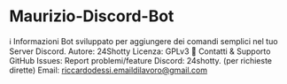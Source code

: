 # Maurizio-Discord-Bot
ℹ️ Informazioni Bot sviluppato per aggiungere dei comandi semplici nel tuo Server Discord. Autore: 24Shotty Licenza: GPLv3  📩 Contatti &amp; Supporto GitHub Issues: Report problemi/feature  Discord: 24shotty.  (per richieste dirette)  Email: riccardodessi.emaildilavoro@gmail.com
